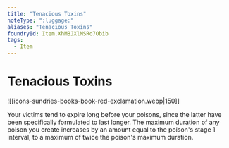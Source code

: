 ```yaml
---
title: "Tenacious Toxins"
noteType: ":luggage:"
aliases: "Tenacious Toxins"
foundryId: Item.XhMBJXlMSRo7Obib
tags:
  - Item
---
```


# Tenacious Toxins
![[icons-sundries-books-book-red-exclamation.webp|150]]

Your victims tend to expire long before your poisons, since the latter have been specifically formulated to last longer. The maximum duration of any poison you create increases by an amount equal to the poison's stage 1 interval, to a maximum of twice the poison's maximum duration.
